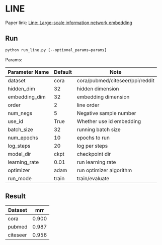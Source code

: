 LINE
============

Paper link: [Line: Large-scale information network embedding](https://arxiv.org/abs/1503.03578)

Run
-------
```python
python run_line.py [--optional_params=params]
```

Params:

| Parameter Name | Default | Note |
| ----------------- | -------------- | ------------------------------- |
| dataset           | cora           | cora/pubmed/citeseer/ppi/reddit |
| hidden_dim        | 32             | hidden dimension                |
| embedding_dim     | 32             | embedding dimension             |
| order             | 2              | line order                      |
| num_negs          | 5              | Negative sample number          |
| use_id            | True           | Whether use id embedding        |
| batch_size        | 32             | running batch size              |
| num_epochs        | 10             | epochs to run                   |
| log_steps         | 20             | log per steps                   |
| model_dir         | ckpt           | checkpoint dir                  |
| learning_rate     | 0.01           | run learning rate               |
| optimizer         | adam           | run optimizer algorithm         |
| run_mode          | train          | train/evaluate                  |

Result
------
| Dataset | mrr |
| ---------- | ------------------ |
| cora       | 0.900              |
| pubmed     | 0.987              |
| citeseer   | 0.956              |

